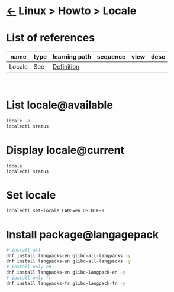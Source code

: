 # [&larr;][Repo_Readme] Linux > Howto > Locale

[//]: #(Reference)
[Repo_Readme]:    ../list/object_list.md


[Locale_Whatis]:   ../whatis/locale_whatis.md

# List of references

|name|type|learning path|sequence|view|desc|
|-|-|-|-|-|-|
|Locale|See|[Definition][Locale_Whatis]|
<br>



# List locale@available
```bash
locale -a
localectl status
```
# Display locale@current
```bash
locale
localectl status
```
# Set locale
```bash
localectl set-locale LANG=en_US.UTF-8
```

# Install package@langagepack
```bash
# install all
dnf install langpacks-en glibc-all-langpacks -y
dnf install langpacks-en glibc-all-langpacks -y
# install only en
dnf install langpacks-en glibc-langpack-en -y
# install only fr
dnf install langpacks-fr glibc-langpack-fr -y
```
